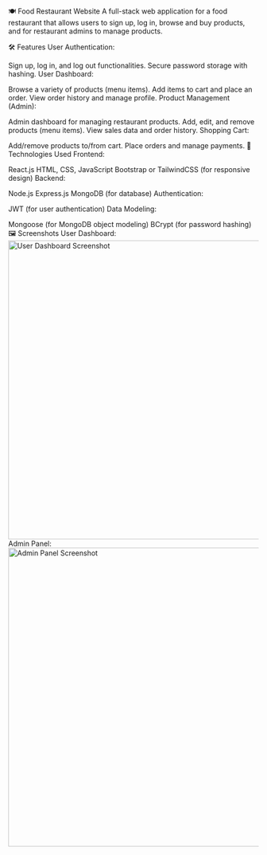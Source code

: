 🍽️ Food Restaurant Website
A full-stack web application for a food restaurant that allows users to sign up, log in, browse and buy products, and for restaurant admins to manage products.

🛠️ Features
User Authentication:

Sign up, log in, and log out functionalities.
Secure password storage with hashing.
User Dashboard:

Browse a variety of products (menu items).
Add items to cart and place an order.
View order history and manage profile.
Product Management (Admin):

Admin dashboard for managing restaurant products.
Add, edit, and remove products (menu items).
View sales data and order history.
Shopping Cart:

Add/remove products to/from cart.
Place orders and manage payments.
🚀 Technologies Used
Frontend:

React.js
HTML, CSS, JavaScript
Bootstrap or TailwindCSS (for responsive design)
Backend:

Node.js
Express.js
MongoDB (for database)
Authentication:

JWT (for user authentication)
Data Modeling:

Mongoose (for MongoDB object modeling)
BCrypt (for password hashing)
🖼️ Screenshots
User Dashboard:
<img src="path-to-user-dashboard-screenshot" alt="User Dashboard Screenshot" width="600">
Admin Panel:
<img src="path-to-admin-panel-screenshot" alt="Admin Panel Screenshot" width="600">
